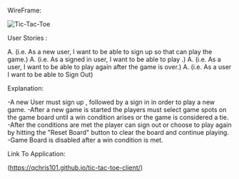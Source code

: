 WireFrame:

![Tic-Tac-Toe](https://i.imgur.com/cIVVag5.jpeg)

User Stories :

A. (i.e. As a new user, I want to be able to sign up so that can play the game.)
A. (i.e. As a signed in user, I want to be able to play .)
A. (i.e. As a user, I want to be able to play again after the game is over.)
A. (i.e. As a user I want to be able to Sign Out)

Explanation:

 -A new User must sign up , followed by a sign in in order to play a new game.
 -After a new game is started the players must select game spots on the game board until a win condition arises or the game is considered a tie.
 -After the conditions are met the player can sign out or choose to play again by hitting the "Reset Board" button to clear the board and continue playing.
 -Game Board is disabled after a win condition is met.

 Link To Application:

(https://qchris101.github.io/tic-tac-toe-client/)
